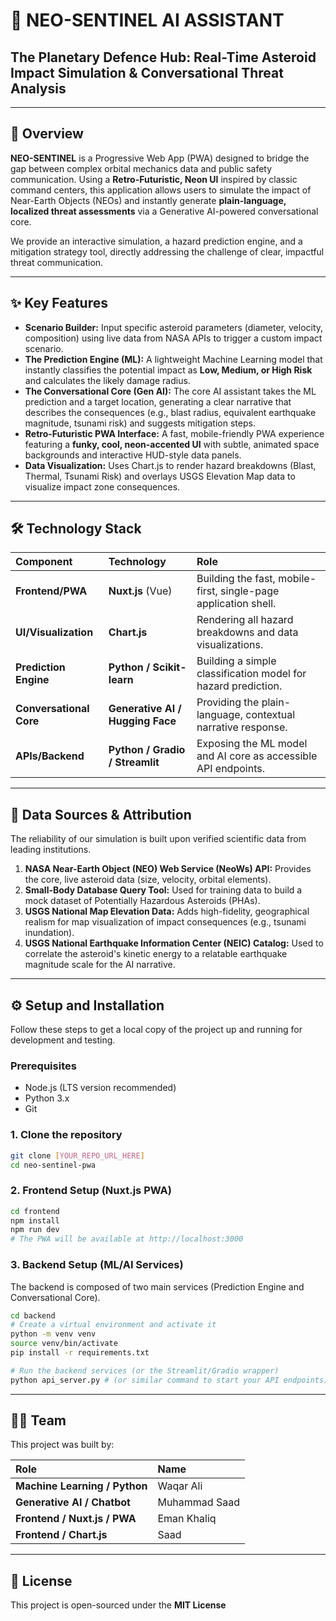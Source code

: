 # 🚀 NEO-SENTINEL AI ASSISTANT

## The Planetary Defence Hub: Real-Time Asteroid Impact Simulation & Conversational Threat Analysis


-----

## 🌟 Overview

**NEO-SENTINEL** is a Progressive Web App (PWA) designed to bridge the gap between complex orbital mechanics data and public safety communication. Using a **Retro-Futuristic, Neon UI** inspired by classic command centers, this application allows users to simulate the impact of Near-Earth Objects (NEOs) and instantly generate **plain-language, localized threat assessments** via a Generative AI-powered conversational core.

We provide an interactive simulation, a hazard prediction engine, and a mitigation strategy tool, directly addressing the challenge of clear, impactful threat communication.

-----

## ✨ Key Features

  * **Scenario Builder:** Input specific asteroid parameters (diameter, velocity, composition) using live data from NASA APIs to trigger a custom impact scenario.
  * **The Prediction Engine (ML):** A lightweight Machine Learning model that instantly classifies the potential impact as **Low, Medium, or High Risk** and calculates the likely damage radius.
  * **The Conversational Core (Gen AI):** The core AI assistant takes the ML prediction and a target location, generating a clear narrative that describes the consequences (e.g., blast radius, equivalent earthquake magnitude, tsunami risk) and suggests mitigation steps.
  * **Retro-Futuristic PWA Interface:** A fast, mobile-friendly PWA experience featuring a **funky, cool, neon-accented UI** with subtle, animated space backgrounds and interactive HUD-style data panels.
  * **Data Visualization:** Uses Chart.js to render hazard breakdowns (Blast, Thermal, Tsunami Risk) and overlays USGS Elevation Map data to visualize impact zone consequences.

-----

## 🛠️ Technology Stack

| Component | Technology | Role |
| :--- | :--- | :--- |
| **Frontend/PWA** | **Nuxt.js** (Vue) | Building the fast, mobile-first, single-page application shell. |
| **UI/Visualization** | **Chart.js** | Rendering all hazard breakdowns and data visualizations. |
| **Prediction Engine** | **Python / Scikit-learn** | Building a simple classification model for hazard prediction. |
| **Conversational Core** | **Generative AI / Hugging Face** | Providing the plain-language, contextual narrative response. |
| **APIs/Backend** | **Python / Gradio / Streamlit** | Exposing the ML model and AI core as accessible API endpoints. |

-----

## 📡 Data Sources & Attribution

The reliability of our simulation is built upon verified scientific data from leading institutions.

1.  **NASA Near-Earth Object (NEO) Web Service (NeoWs) API:** Provides the core, live asteroid data (size, velocity, orbital elements).
2.  **Small-Body Database Query Tool:** Used for training data to build a mock dataset of Potentially Hazardous Asteroids (PHAs).
3.  **USGS National Map Elevation Data:** Adds high-fidelity, geographical realism for map visualization of impact consequences (e.g., tsunami inundation).
4.  **USGS National Earthquake Information Center (NEIC) Catalog:** Used to correlate the asteroid's kinetic energy to a relatable earthquake magnitude scale for the AI narrative.

-----

## ⚙️ Setup and Installation

Follow these steps to get a local copy of the project up and running for development and testing.

### Prerequisites

  * Node.js (LTS version recommended)
  * Python 3.x
  * Git

### 1\. Clone the repository

```bash
git clone [YOUR_REPO_URL_HERE]
cd neo-sentinel-pwa
```

### 2\. Frontend Setup (Nuxt.js PWA)

```bash
cd frontend
npm install
npm run dev
# The PWA will be available at http://localhost:3000
```

### 3\. Backend Setup (ML/AI Services)

The backend is composed of two main services (Prediction Engine and Conversational Core).

```bash
cd backend
# Create a virtual environment and activate it
python -m venv venv
source venv/bin/activate
pip install -r requirements.txt

# Run the backend services (or the Streamlit/Gradio wrapper)
python api_server.py # (or similar command to start your API endpoints)
```

-----

## 🧑‍💻 Team

This project was built by:

| Role | Name |
| :--- | :--- |
| **Machine Learning / Python** | Waqar Ali |
| **Generative AI / Chatbot** | Muhammad Saad |
| **Frontend / Nuxt.js / PWA** | Eman Khaliq |
| **Frontend / Chart.js** | Saad |

-----

## 📄 License

This project is open-sourced under the **MIT License**
